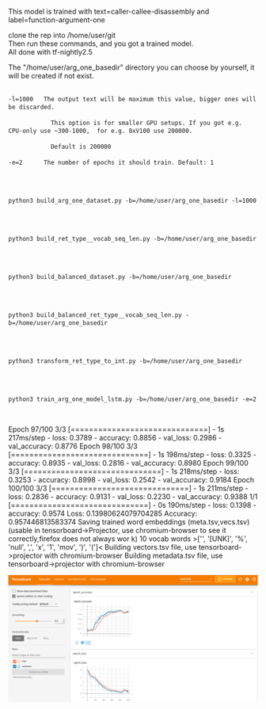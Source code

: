 This model is trained with text=caller-callee-disassembly and label=function-argument-one

clone the rep into /home/user/git
</br>
Then run these commands, and you got a trained model.
</br>
All done with tf-nightly2.5
</br>

The "/home/user/arg_one_basedir" directory you can choose by yourself, it will be
created if not exist.

<pre><code>
-l=1000   The output text will be maximum this value, bigger ones will be discarded. <br/>
			This option is for smaller GPU setups. If you got e.g. CPU-only use ~300-1000,  for e.g. 8xV100 use 200000.</br>
			Default is 200000</br>
-e=2	  The number of epochs it should train. Default: 1
</code></pre>
</br>


<pre><code>
python3 build_arg_one_dataset.py -b=/home/user/arg_one_basedir -l=1000
</code></pre>
</br>

<pre><code>
python3 build_ret_type__vocab_seq_len.py -b=/home/user/arg_one_basedir
</code></pre>
</br>

<pre><code>
python3 build_balanced_dataset.py -b=/home/user/arg_one_basedir
</code></pre>
</br>

<pre><code>
python3 build_balanced_ret_type__vocab_seq_len.py -b=/home/user/arg_one_basedir
</code></pre>
</br>

<pre><code>
python3 transform_ret_type_to_int.py -b=/home/user/arg_one_basedir
</code></pre>
</br>

<pre><code>
python3 train_arg_one_model_lstm.py -b=/home/user/arg_one_basedir -e=2
</code></pre>
</br>



Epoch 97/100
3/3 [==============================] - 1s 217ms/step - loss: 0.3789 - accuracy: 0.8856 - val_loss: 0.2986 - val_accuracy: 0.8776
Epoch 98/100
3/3 [==============================] - 1s 198ms/step - loss: 0.3325 - accuracy: 0.8935 - val_loss: 0.2816 - val_accuracy: 0.8980
Epoch 99/100
3/3 [==============================] - 1s 218ms/step - loss: 0.3253 - accuracy: 0.8998 - val_loss: 0.2542 - val_accuracy: 0.9184
Epoch 100/100
3/3 [==============================] - 1s 211ms/step - loss: 0.2836 - accuracy: 0.9131 - val_loss: 0.2230 - val_accuracy: 0.9388
1/1 [==============================] - 0s 190ms/step - loss: 0.1398 - accuracy: 0.9574
Loss:  0.13980624079704285
Accuracy:  0.957446813583374
Saving trained word embeddings (meta.tsv,vecs.tsv)             (usable in tensorboard->Projector, use chromium-browser to see it correctly,firefox does not always wor
k)
10 vocab words >['', '[UNK]', '%', 'null', ',', 'x', '1', 'mov', ')', '(']<
Building vectors.tsv file, use tensorboard->projector with chromium-browser
Building metadata.tsv file, use tensorboard->projector with chromium-browser



![arg_one_scalars](../../pictures/arg_one/arg_one_scalars.png)

